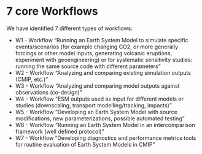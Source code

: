 7 core Workflows
=================

We have identified 7 different types of workflows:
- W1 - Workflow “Running an Earth System Model to simulate specific events/scenarios (for example changing CO2, or more generally forcings or other model inputs, generating volcanic eruptions, experiment with geoengineering) or for systematic sensitivity studies: running the same source code with different parameters”
- W2 - Workflow “Analyzing and comparing existing simulation outputs (CMIP, etc.)”
- W3 - Workflow “Analyzing and comparing model outputs against observations (co-design)”
- W4 - Workflow “ESM outputs used as input for different models or studies (downscaling, transport modelling/tracking, impacts)”
- W5 - Workflow “Developing an Earth System Model with source modifications, new parameterizations, possible automated testing”
- W6 - Workflow “Running an Earth System Model in an intercomparison framework (well defined protocol)”
- W7 - Workflow “Developing diagnostics and performance metrics tools for routine evaluation of Earth System Models in CMIP”

